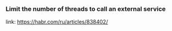 ### Limit the number of threads to call an external service

link: https://habr.com/ru/articles/838402/